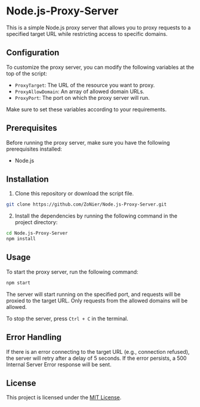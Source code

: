 # Node.js-Proxy-Server
This is a simple Node.js proxy server that allows you to proxy requests to a specified target URL while restricting access to specific domains.
## Configuration

To customize the proxy server, you can modify the following variables at the top of the script:

- `ProxyTarget`: The URL of the resource you want to proxy.
- `ProxyAllowDomain`: An array of allowed domain URLs.
- `ProxyPort`: The port on which the proxy server will run.

Make sure to set these variables according to your requirements.

## Prerequisites

Before running the proxy server, make sure you have the following prerequisites installed:

- Node.js

## Installation

1. Clone this repository or download the script file.
```bash
git clone https://github.com/ZoNier/Node.js-Proxy-Server.git
```
2. Install the dependencies by running the following command in the project directory:
```bash
cd Node.js-Proxy-Server
npm install
```
## Usage
To start the proxy server, run the following command:
```bash
npm start
```
The server will start running on the specified port, and requests will be proxied to the target URL. Only requests from the allowed domains will be allowed.

To stop the server, press `Ctrl + C` in the terminal.

## Error Handling
If there is an error connecting to the target URL (e.g., connection refused), the server will retry after a delay of 5 seconds. If the error persists, a 500 Internal Server Error response will be sent.

## License
This project is licensed under the [MIT License](LICENSE).
